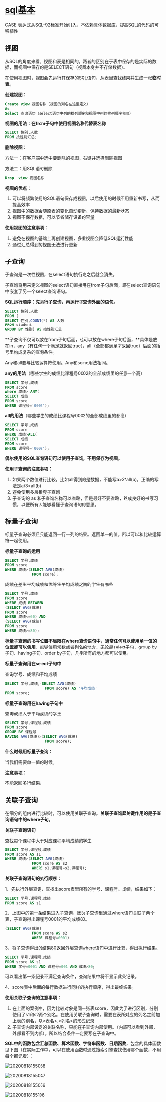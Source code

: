 # [sql基本](https://zhuanlan.zhihu.com/p/93768619)

CASE 表达式从SQL-92标准开始引入，不依赖具体数据库，提高SQL的代码的可移植性

## 视图

从SQL的角度来看，视图和表是相同的，两者的区别在于表中保存的是实际的数据，而视图中保存的是SELECT语句（视图本身并不存储数据）。

在使用视图时，视图会先运行其保存的SQL语句，从表里查找结果并生成一张**临时表**。

**创建视图：**

```sql
Create view 视图名称（视图的列名在这里定义）
As
Select 查询语句（select语句中列的排列顺序和视图中列的排列顺序相同）
```

**视图的用法：在from子句中使用视图名称代替表名称**

```sql
SELECT 性别,人数
FROM 按性别汇总;
```

**删除视图：**

方法一：在客户端中选中要删除的视图，右键并选择删除视图

方法二：用SQL语句删除

```sql
Drop  view 视图名称
```

**视图的优点：**

1. 可以将频繁使用的SQL语句保存成视图，以后使用的时候不用重新书写，从而提高效率
2. 视图中的数据会随原表的变化自动更新，保持数据的最新状态
3. 视图不保存数据，可以节省储存设备的容量

**使用视图的注意事项：**

1. 避免在视图的基础上再创建视图，多重视图会降低SQL运行性能
2. 通过汇总得到的视图无法进行更新

## **子查询**

子查询是一次性视图，在select语句执行完之后就会消失。

子查询将用来定义视图的select语句直接用在from子句后面，即在select查询语句中嵌套了另一个select查询语句。

**SQL运行顺序：先运行子查询，再运行子查询外面的语句。**

```sql
SELECT 性别,人数
FROM (
SELECT 性别,COUNT(*) AS 人数
FROM student
GROUP BY 性别) AS 按性别汇总
```

**子查询不仅可以放在from子句后面，也可以放在where子句后面，**具体是放在in，any（有任何一个满足就返回true），all（全部都满足才返回true）后面的括号里构成复杂的查询条件。

Any和all要与比较运算符使用。Any和some用法相同。

**any的用法**（哪些学生的成绩比课程号0002的全部成绩里的任意一个高）

```sql
SELECT 学号,成绩
FROM score
where 成绩> ANY(
SELECT 成绩
FROM score
WHERE 课程号='0002');
```

**all的用法**（哪些学生的成绩比课程号0002的全部成绩里的都高）

```sql
SELECT 学号,成绩
FROM score
WHERE 成绩>ALL(
SELECT 成绩
FROM score
WHERE 课程号='0002');
```

**偶尔使用的SQL查询语句可以使用子查询，不用保存为视图。**

**使用子查询的注意事项：**

1. 如果两个数值进行比较，比如all得到的是数据，不能写a>3*all(b)，正确的写法是a/3>all(b)
2. 避免使用多层嵌套子查询
3. 子查询的 as 和子查询名称可以省略，但是最好不要省略，养成良好的书写习惯，以便所有人能够看懂子查询语句的意思。

## 标量子查询

标量子查询必须且只能返回一行一列的结果。返回单一的值。所以可以和比较运算符一起使用。

**标量子查询的运用**

```sql
SELECT 学号,成绩
FROM score
WHERE 成绩>(SELECT AVG(成绩)
            FROM score);
```

成绩在差生平均成绩和优等生平均成绩之间的学生有哪些

```sql
SELECT 学号,成绩
FROM score
WHERE 成绩 BETWEEN
(SELECT AVG(成绩)
FROM score
WHERE 成绩<=60) AND
(SELECT AVG(成绩)
FROM score
WHERE 成绩>=80);
```

**标量子查询的书写位置不局限在where查询语句中，通常任何可以使用单一值的位置都可以使用**。能够使用常数或者列名的地方，无论是select子句、group by子句、having子句、order by子句，几乎所有的地方都可以使用。

**标量子查询用在select子句中**

查询学号、成绩和平均成绩

```sql
SELECT 学号,成绩,(SELECT AVG(成绩)
                  FROM score) AS '平均成绩'
FROM score;
```

**标量子查询用在having子句中**

查询成绩大于平均成绩的学生

```sql
SELECT 学号,课程号,成绩
FROM score
GROUP BY 课程号
HAVING AVG(成绩)>(SELECT AVG(成绩)
                  FROM score);
```

**什么时候用标量子查询：**

当我们需要单一值的时候。

**注意事项：**

不能返回多行结果。

## **关联子查询**

在细分的组内进行比较时，可以使用关联子查询。**关联子查询起关键作用的是子查询语句中的where子句。**

**关联子查询语句**

查找每个课程中大于对应课程平均成绩的学生

```sql
SELECT 学号,课程号,成绩
FROM score AS s1
WHERE 成绩>(SELECT AVG(成绩)
            FROM score AS s2
            WHERE s1.课程号=s2.课程号);
```

**关联子查询语句的执行顺序：**

1、先执行外层查询，查找出score表里所有的学号、课程号、成绩，结果如下：

```sql
SELECT 学号,课程号,成绩
FROM score AS s1
```

2、上图中的第一条结果进入子查询，因为子查询里通过where语句关联了两个表，子查询得出课程号0001的平均成绩80。

```sql
(SELECT AVG(成绩)
            FROM score AS s2
            WHERE 课程号=0001)
```

3、将子查询得出的结果80返回外层查询where语句中进行比较，得出执行结果。

```sql
SELECT 学号,课程号,成绩
FROM score AS s1
WHERE 学号=0001 AND 课程号=001 AND 成绩>80;
```

可以看出第一条记录不满足查询条件，查询结果中将不显示此条记录。

4、score表中后面的每行数据进行同样的执行顺序，得出最终结果。

**使用关联子查询的注意事项：**

1. 在上面的案例中，因为比较对象是同一张表score，因此为了进行区别，分别使用了s1和s2两个别名。在使用关联子查询时，需要在表所对应的列名之前加上表的别名，以<表名>.<列名>的形式记录
2. 子查询内部设定的关联名称，只能在子查询内部使用。（内部可以看到外部，外部看不到内部）。所以结合条件一定要写在子查询中。

**SQL中的函数包含汇总函数、算术函数、字符串函数、日期函数**，包含的具体函数见下图（在实际工作中，可以在使用函数时通过搜索引擎查找使用哪个函数，不用每个都记着）：

![20200818155038](https://raw.githubusercontent.com/jiangbo0216/wiki/pic-bed/20200818155038.png)

![20200818155047](https://raw.githubusercontent.com/jiangbo0216/wiki/pic-bed/20200818155047.png)

![20200818155056](https://raw.githubusercontent.com/jiangbo0216/wiki/pic-bed/20200818155056.png)

![20200818155106](https://raw.githubusercontent.com/jiangbo0216/wiki/pic-bed/20200818155106.png)

